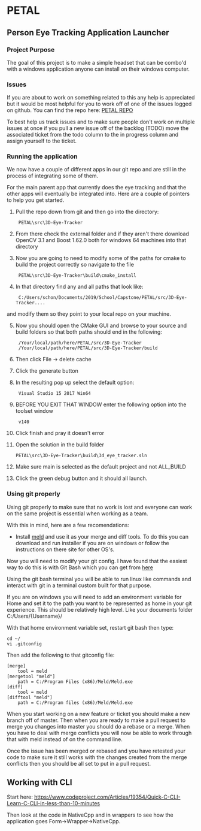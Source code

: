 # PETAL
## Person Eye Tracking Application Launcher

### Project Purpose
The goal of this project is to make a simple headset that can be combo'd with a windows application anyone can 
install on their windows computer.

### Issues

If you are about to work on something related to this any help is appreciated but it would be most helpful for
you to work off of one of the issues logged on github. You can find the repo here: 
[PETAL REPO](https://github.com/dschonholtz/PETAL)

To best help us track issues and to make sure people don't work on multiple issues at once if you pull a new
issue off of the backlog (TODO) move the associated ticket from the todo column to the in progress column and 
assign yourself to the ticket.

### Running the application

We now have a couple of different apps in our git repo and are still
in the process of integrating some of them.

For the main parent app that currently does the eye tracking and that the 
other apps will eventually be integrated into. Here are a couple of pointers
to help you get started.

1. Pull the repo down from git and then go into the directory:

        PETAL\src\3D-Eye-Tracker
        
2. From there check the external folder and if they aren't there
download OpenCV 3.1 and Boost 1.62.0 both for windows 64 machines into that directory

3. Now you are going to need to modify some of the paths for cmake to build
the project correctly so navigate to the file

        PETAL\src\3D-Eye-Tracker\build\cmake_install
        
4. In that directory find any and all paths that look like:

        C:/Users/schon/Documents/2019/School/Capstone/PETAL/src/3D-Eye-Tracker....
   
and modify them so they point to your local repo on your machine.

5. Now you should open the CMake GUI and browse to your source and build folders so that both paths should
end in the following: 

        /Your/local/path/here/PETAL/src/3D-Eye-Tracker
        /Your/local/path/here/PETAL/src/3D-Eye-Tracker/build
        
6. Then click File -> delete cache

7. Click the generate button

8. In the resulting pop up select the default option:

        Visual Studio 15 2017 Win64
        
9. BEFORE YOU EXIT THAT WINDOW enter the following option into the toolset window

        v140
        
10. Click finish and pray it doesn't error

11. Open the solution in the build folder 

        PETAL\src\3D-Eye-Tracker\build\3d_eye_tracker.sln
        
12. Make sure main is selected as the default project and not ALL_BUILD

13. Click the green debug button and it should all launch.
        
### Using git properly

Using git properly to make sure that no work is lost and everyone can work on the same project is essential 
when working as a team.

With this in mind, here are a few recomendations:

* Install [meld](http://meldmerge.org/) and use it as your merge and diff tools. To do this you can download and run
installer if you are on windows or follow the instructions on there site for other OS's.

Now you will need to modify your git config. I have found that the easiest way to do this is with Git Bash which you
can get from [here](https://gitforwindows.org/)

Using the git bash terminal you will be able to run linux like commands and interact with git in a terminal custom
built for that purpose.

If you are on windows you will need to add an environment variable for Home and set it to the path you want to be
represented as home in your git experience. This should be relatively high level. Like your documents folder 
C:/Users/{Username}/

With that home environment variable set, restart git bash then type:

    cd ~/
    vi .gitconfig
    
Then add the following to that gitconfig file:

    [merge]
        tool = meld
    [mergetool "meld"]
        path = C:/Program Files (x86)/Meld/Meld.exe
    [diff]
        tool = meld
    [difftool "meld"]
        path = C:/Program files (x86)/Meld/Meld.exe

When you start working on a new feature or ticket you should make a new branch off of master.
Then when you are ready to make a pull request to merge you changes into master you should do a rebase or a merge.
When you have to deal with merge conflicts you will now be able to work through that with meld instead of on the command
line.

Once the issue has been merged or rebased and you have retested your code to make sure it still works with the
changes created from the merge conflicts then you should be all set to put in a pull request.


## Working with CLI

Start here: 
https://www.codeproject.com/Articles/19354/Quick-C-CLI-Learn-C-CLI-in-less-than-10-minutes

Then look at the code in NativeCpp and in wrappers to see how the application goes Form->Wrapper->NativeCpp.





